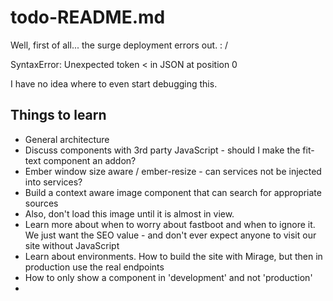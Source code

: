 
# todo-README.md

Well, first of all... the surge deployment errors out. : /

SyntaxError: Unexpected token < in JSON at position 0

I have no idea where to even start debugging this.


## Things to learn

- General architecture
- Discuss components with 3rd party JavaScript - should I make the fit-text component an addon?
- Ember window size aware / ember-resize - can services not be injected into services?
- Build a context aware image component that can search for appropriate sources
- Also, don't load this image until it is almost in view.
- Learn more about when to worry about fastboot and when to ignore it. We just want the SEO value - and don't ever expect anyone to visit our site without JavaScript
- Learn about environments. How to build the site with Mirage, but then in production use the real endpoints
- How to only show a component in 'development' and not 'production'
-